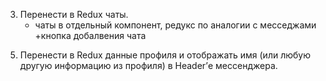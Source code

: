 <!-- 1. Подключить Redux. -->
<!-- 2. Установить и подключить Redux DevTools Extension. -->
3. Перенести в Redux чаты.
     - чаты в отдельный компонент, редукс по аналогии с месседжами +кнопка добалвения чата
<!-- 4. Перенести в Redux сообщения. -->
5. Перенести в Redux данные профиля и отображать имя (или любую другую информацию из профиля) в Header’е мессенджера.

